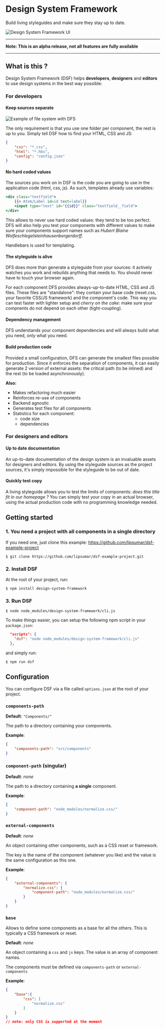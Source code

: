 # Design System Framework

Build living styleguides and make sure they stay up to date.

![Design System Framework UI](resources/documentation/dsf-ui.png)


---

**Note: This is an alpha release, not all features are fully available**

---


## What is this ?

Design System Framework (DSF) helps **developers**, **designers** and **editors** to use design systems in the best way possible:

### For developers

#### Keep sources separate

![Example of file system with DFS](resources/documentation/file-structure-example.png)

The only requirement is that you use one folder per component, the rest is up to you. Simply tell DSF how to find your HTML, CSS and JS:

```json
{
	"css": "*.css",
	"html": "*.hbs",
	"config": "config.json"
}
```

#### No hard coded values

The sources you work on in DSF is the code you are going to use in the application code (html, css, js). As such, templates already use variables:

```handlebars
<div class="textfield">
	{{> Atom/Label id=id text=label}}
	<input type="text" id="{{id}}" class="textfield__field">
</div>
```

This allows to never use hard coded values: they tend to be too perfect. DFS will also help you test your components with different values to make sure your components support names such as _Hubert Blaine Wolfeschlegelsteinhausenbergerdorff_.

Handlebars is used for templating.

#### The styleguide is alive

DFS does more than generate a styleguide from your sources: it actively watches you work and rebuilds anything that needs to. You should never have to touch your browser again.

For each component DFS provides always-up-to-date HTML, CSS and JS files. These files are "standalone": they contain your base code (reset.css, your favorite CSS/JS framework) and the component's code. This way you can test faster with lighter setup and _cherry on the cake_: make sure your compnents do not depend on each other (tight-coupling).

#### Dependency management

DFS understands your component dependencies and will always build what you need, only what you need.

#### Build production code

Provided a small configuration, DFS can generate the smallest files possible for production. Since it enforces the separation of components, it can easily generate 2 version of external assets: the critical path (to be inlined) and the rest (to be loaded asynchronously).


**Also:**

- Makes refactoring much easier
- Reinforces re-use of components
- Backend agnostic
- Generates test files for all components
- Statistics for each component:
  - code size
  - dependencies




### For designers and editors

#### Up to date documentation

An up-to-date documentation of the design system is an invaluable assets for designers and editors. By using the styleguide sources as the project sources, it's simply impossible for the styleguide to be out of date.

#### Quickly test copy

A living styleguide allows you to test the limits of components: _does this title fit in our homepage ?_ You can simply test your copy in an actual browser, using the actual production code with no programming knowledge needed.



## Getting started

### 1. You need a project with all components in a single directory

If you need one, just clone this example: https://github.com/lipsumar/dsf-example-project

`$ git clone https://github.com/lipsumar/dsf-example-project.git`


### 2. Install DSF

At the root of your project, run:

`$ npm install design-system-framework`

### 3. Run DSF

`$ node node_modules/design-system-framework/cli.js`

To make things easier, you can setup the following npm script in your `package.json`:

```json
  "scripts": {
    "dsf": "node node_modules/design-system-framework/cli.js"
  },
```

and simply run:

`$ npm run dsf`


## Configuration

You can configure DSF via a file called `options.json` at the root of your project.

### `components-path`

**Default**: `"Components/"`

The path to a directory containing your components.

**Example**:

```json
{
	"components-path": "src/components"
}
```

### `component-path` (singular)

**Default**: _none_

The path to a directory containing **a single** component.

**Example**:

```json
{
	"component-path": "node_modules/normalize.css/"
}
```


### `external-components`

**Default**: _none_

An object containing other components, such as a CSS reset or framework.

The key is the name of the component (whatever you like) and the value is the same configuration as this one.

**Example**:

```json
{
	"external-components": {
		"normalize.css": {
			"component-path": "node_modules/normalize.css/"
		}
	}
}
```



### `base`

Allows to define some components as a base for all the others. This is typically a CSS framework or reset.

**Default**: _none_

An object containing a `css` and `js` keys. The value is an array of component names.

The components must be defined via `components-path` or `external-components`

**Example**:

```json
{
	"base":{
		"css": [
			"normalize.css"
		]
	}
}
// note: only CSS is supported at the moment
```

